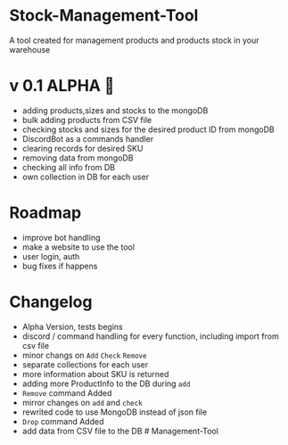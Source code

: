 # Stock-Management-Tool
A tool created for management products and products stock in your warehouse

# v 0.1 ALPHA :rocket:
- adding products,sizes and stocks to the mongoDB
- bulk adding products from CSV file
- checking stocks and sizes for the desired product ID from mongoDB
- DiscordBot as a commands handler
- clearing records for desired SKU
- removing data from mongoDB
- checking all info from DB
- own collection in DB for each user

# Roadmap
- improve bot handling
- make a website to use the tool
- user login, auth
- bug fixes if happens

# Changelog
- Alpha Version, tests begins
- discord / command handling for every function, including import from csv file
- minor changs on `Add` `Check` `Remove`
- separate collections for each user
- more information about SKU is returned
- adding more ProductInfo to the DB during `add`
- `Remove` command Added
- mirror changes on `add` and `check`
- rewrited code to use MongoDB instead of json file
- `Drop` command Added
- add data from CSV file to the DB
#   M a n a g e m e n t - T o o l  
 